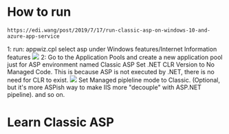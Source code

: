 # How to run

    https://edi.wang/post/2019/7/17/run-classic-asp-on-windows-10-and-azure-app-service

   1: run: appwiz.cpl
      select asp under Windows features/Internet Information features
      <img src="1">
   2: Go to the Application Pools and create a new application pool just for ASP environment named Classic ASP
      Set .NET CLR Version to No Managed Code. This is because ASP is not executed by .NET, there is no need for CLR to exist. 
      <img src="2">
      Set Managed pipleline mode to Classic. (Optional, but it's more ASPish way to make IIS more "decouple" with ASP.NET pipeline).
      and so on.


# Learn Classic ASP 
